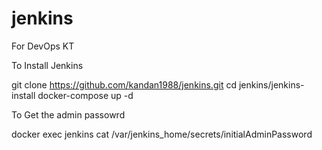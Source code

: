 # jenkins
For DevOps KT


To Install Jenkins 

git clone https://github.com/kandan1988/jenkins.git
cd jenkins/jenkins-install
docker-compose up -d


To Get the admin passowrd

docker exec jenkins cat /var/jenkins_home/secrets/initialAdminPassword
